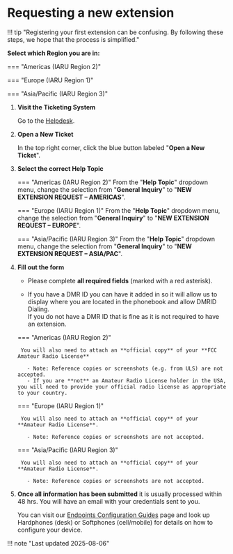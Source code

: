 # Requesting a new extension

<style>
    html.js-focus-visible.js body div.md-container main.md-main div.md-main__inner.md-grid div.md-content article.md-content__inner.md-typeset ol li div.tohide div.tabbed-set.tabbed-alternate div.tabbed-labels.tabbed-labels--linked { display: none; }
</style>

!!! tip "Registering your first extension can be confusing.  By following these steps, we hope that the process is simplified."

**Select which Region you are in:**

=== "Americas (IARU Region 2)"

=== "Europe (IARU Region 1)"

=== "Asia/Pacific (IARU Region 3)"

1. **Visit the Ticketing System**  

    Go to the [Helpdesk](https://helpdesk.hamsoverip.com/osticket/).

2. **Open a New Ticket**  

    In the top right corner, click the blue button labeled "**Open a New Ticket**".

3. **Select the correct Help Topic**  

    <div class="tohide">

    === "Americas (IARU Region 2)"
        From the "**Help Topic**" dropdown menu, change the selection from "**General Inquiry**" to "**NEW EXTENSION REQUEST – AMERICAS**".

    === "Europe (IARU Region 1)"
        From the "**Help Topic**" dropdown menu, change the selection from "**General Inquiry**" to "**NEW EXTENSION REQUEST – EUROPE**".

    === "Asia/Pacific (IARU Region 3)"
        From the "**Help Topic**" dropdown menu, change the selection from "**General Inquiry**" to "**NEW EXTENSION REQUEST – ASIA/PAC**".

    </div>

4. **Fill out the form**

    - Please complete **all required fields** (marked with a red asterisk).

    - If you have a DMR ID you can have it added in so it will allow us to display where you are located in the phonebook and allow DMRID Dialing.  
      If you do not have a DMR ID that is fine as it is not required to have an extension.

    <div class="tohide">

    === "Americas (IARU Region 2)"

        You will also need to attach an **official copy** of your **FCC Amateur Radio License**

          - Note: Reference copies or screenshots (e.g. from ULS) are not accepted.
          - If you are **not** an Amateur Radio License holder in the USA, you will need to provide your official radio license as appropriate to your country.

    === "Europe (IARU Region 1)"

        You will also need to attach an **official copy** of your **Amateur Radio License**.

          - Note: Reference copies or screenshots are not accepted.

    === "Asia/Pacific (IARU Region 3)"

        You will also need to attach an **official copy** of your **Amateur Radio License**.  

          - Note: Reference copies or screenshots are not accepted.

    </div>

5. **Once all information has been submitted** it is usually processed within 48 hrs.  You will have an email with your credentials sent to you.

    You can visit our [Endpoints Configuration Guides](../endpoints/index.md) page and look up Hardphones (desk) or Softphones (cell/mobile) for details on how to configure your device.

!!! note "Last updated 2025-08-06"
